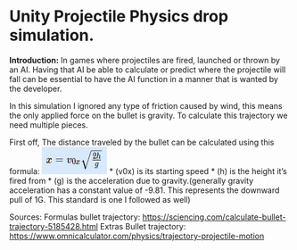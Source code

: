 # Unity Projectile Physics drop simulation.

**Introduction:**
In games where projectiles are fired, launched or thrown by an AI. Having that AI be able to calculate or predict where the projectile will fall can be essential to have the AI function in a manner that is wanted by the developer.

In this simulation I ignored any type of friction caused by wind, this means the only applied force on the bullet is gravity.
To calculate this trajectory we need multiple pieces.

First off, The distance traveled by the bullet can be calculated using this formula: ![Bullet travel distance formula](/Images/BulletTravelDistance.png)
	* (v0x) is its starting speed
	* (h) is the height it’s fired from
	* (g) is the acceleration due to gravity.(generally gravity acceleration has a constant value of -9.81. This represents the downward pull of 1G. This standard is one I followed as well)



Sources:
Formulas bullet trajectory: https://sciencing.com/calculate-bullet-trajectory-5185428.html
Extras Bullet trajectory: https://www.omnicalculator.com/physics/trajectory-projectile-motion
